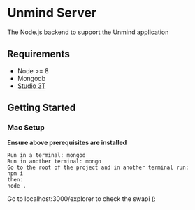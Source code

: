 # Unmind Server

The Node.js backend to support the Unmind application

## Requirements

* Node >= 8
* Mongodb
* [Studio 3T](https://studio3t.com/download/)

## Getting Started

### Mac Setup

**Ensure above prerequisites are installed**

```
Run in a terminal: mongod
Run in another terminal: mongo
Go to the root of the project and in another terminal run:
npm i
then:
node .
```

Go to localhost:3000/explorer to check the swapi (:
